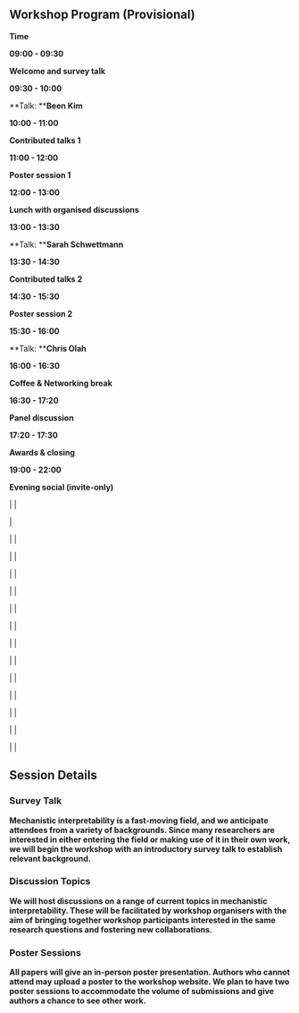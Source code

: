 ## **Workshop Program (Provisional)**

**Time**




**09:00 - 09:30**


**Welcome and survey talk**


**09:30 - 10:00**


**Talk: ****Been Kim**


**10:00 - 11:00**


**Contributed talks 1**


**11:00 - 12:00**


**Poster session 1**


**12:00 - 13:00**


**Lunch with organised discussions**


**13:00 - 13:30**


**Talk: ****Sarah Schwettmann**


**13:30 - 14:30**


**Contributed talks 2**


**14:30 - 15:30**


**Poster session 2**


**15:30 - 16:00**


**Talk: ****Chris Olah**


**16:00 - 16:30**


**Coffee & Networking break**


**16:30 - 17:20**


**Panel discussion**


**17:20 - 17:30**


**Awards & closing**


**19:00 - 22:00**


**Evening social (invite-only)**




|  |

|

|  |

|  |

|  |

|  |

|  |

|  |

|  |

|  |

|  |

|  |

|  |

|  |

|  |



## **Session Details**

### **Survey Talk**

**Mechanistic interpretability is a fast-moving field, and we anticipate attendees from a variety of backgrounds. Since many researchers are interested in either entering the field or making use of it in their own work, we will begin the workshop with an introductory survey talk to establish relevant background.**


### **Discussion Topics**

**We will host discussions on a range of current topics in mechanistic interpretability. These will be facilitated by workshop organisers with the aim of bringing together workshop participants interested in the same research questions and fostering new collaborations.**


### **Poster Sessions**

**All papers will give an in-person poster presentation. Authors who cannot attend may upload a poster to the workshop website. We plan to have two poster sessions to accommodate the volume of submissions and give authors a chance to see other work.**